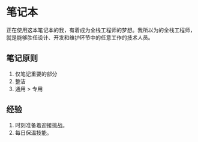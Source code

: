 # 笔记本

正在使用这本笔记本的我，有着成为全栈工程师的梦想。我所以为的全栈工程师，就是能够胜任设计、开发和维护环节中的任意工作的技术人员。

## 笔记原则

1. 仅笔记重要的部分
2. 整洁
3. 通用 > 专用

## 经验

1. 时刻准备着迎接挑战。
2. 每日保温技能。
